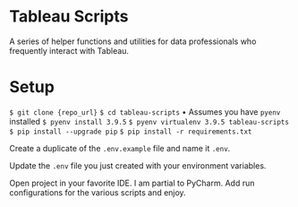 # Tableau Scripts
A series of helper functions and utilities for data professionals who frequently interact with Tableau.

# Setup
`$ git clone {repo_url}`
`$ cd tableau-scripts`
• Assumes you have `pyenv` installed
`$ pyenv install 3.9.5`
`$ pyenv virtualenv 3.9.5 tableau-scripts`
`$ pip install --upgrade pip`
`$ pip install -r requirements.txt`

Create a duplicate of the `.env.example` file and name it `.env`.

Update the `.env` file you just created with your environment variables.

Open project in your favorite IDE. I am partial to PyCharm. Add run configurations for the various scripts and enjoy.


